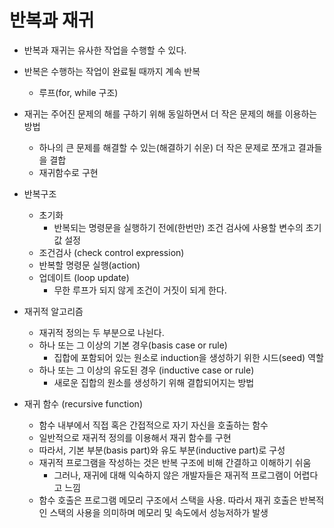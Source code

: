 # 반복과 재귀
- 반복과 재귀는 유사한 작업을 수행할 수 있다.
- 반복은 수행하는 작업이 완료될 때까지 계속 반복
    - 루프(for, while 구조)
- 재귀는 주어진 문제의 해를 구하기 위해 동일하면서 더 작은 문제의 해를 이용하는 방법
    - 하나의 큰 문제를 해결할 수 있는(해결하기 쉬운) 더 작은 문제로 쪼개고 결과들을 결합
    - 재귀함수로 구현
    
- 반복구조
    - 초기화
        - 반복되는 명령문을 실행하기 전에(한번만) 조건 검사에 사용할 변수의 초기값 설정
    - 조건검사 (check control expression)
    - 반복할 명령문 실행(action)
    - 업데이트 (loop update)
        - 무한 루프가 되지 않게 조건이 거짓이 되게 한다.

- 재귀적 알고리즘
    - 재귀적 정의는 두 부분으로 나뉜다.
    - 하나 또는 그 이상의 기본 경우(basis case or rule)
        - 집합에 포함되어 있는 원소로 induction을 생성하기 위한 시드(seed) 역할
    - 하나 또는 그 이상의 유도된 경우 (inductive case or rule)
        - 새로운 집합의 원소를 생성하기 위해 결합되어지는 방법
    
- 재귀 함수 (recursive function)
    - 함수 내부에서 직접 혹은 간접적으로 자기 자신을 호출하는 함수
    - 일반적으로 재귀적 정의를 이용해서 재귀 함수를 구현
    - 따라서, 기본 부분(basis part)와 유도 부분(inductive part)로 구성
    - 재귀적 프로그램을 작성하는 것은 반복 구조에 비해 간결하고 이해하기 쉬움 
        - 그러나, 재귀에 대해 익숙하지 않은 개발자들은 재귀적 프로그램이 어렵다고 느낌
    - 함수 호출은 프로그램 메모리 구조에서 스택을 사용. 따라서 재귀 호출은 반복적인 스택의 사용을 의미하며
          메모리 및 속도에서 성능저하가 발생
      